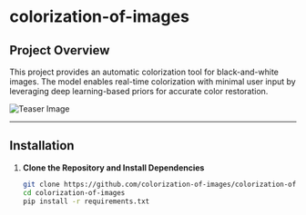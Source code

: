 # colorization-of-images

## Project Overview

This project provides an automatic colorization tool for black-and-white images. The model enables real-time colorization with minimal user input by leveraging deep learning-based priors for accurate color restoration.

![Teaser Image](/resources/images/teaser4.jpg)

---

## Installation

1. **Clone the Repository and Install Dependencies**
   ```bash
   git clone https://github.com/colorization-of-images/colorization-of-images.git
   cd colorization-of-images
   pip install -r requirements.txt

